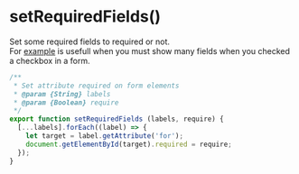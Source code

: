 # setRequiredFields()

Set some required fields to required or not.  
For [example](../modules/foldable.html#change-event) is usefull when you must show many fields when you checked a checkbox in a form.

```js
/**
 * Set attribute required on form elements
 * @param {String} labels
 * @param {Boolean} require
 */
export function setRequiredFields (labels, require) {
  [...labels].forEach((label) => {
    let target = label.getAttribute('for');
    document.getElementById(target).required = require;
  });
}
```